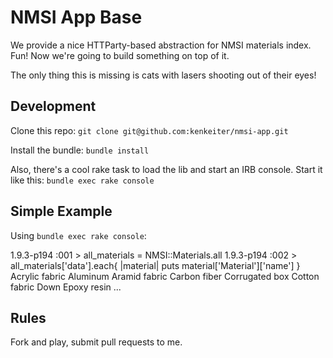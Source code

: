 # NMSI App Base

We provide a nice HTTParty-based abstraction for NMSI materials index. Fun! Now we're going to build something on top of it.

The only thing this is missing is cats with lasers shooting out of their eyes!

## Development

Clone this repo: `git clone git@github.com:kenkeiter/nmsi-app.git`

Install the bundle: `bundle install`

Also, there's a cool rake task to load the lib and start an IRB console. Start it like this: `bundle exec rake console`

## Simple Example

Using `bundle exec rake console`:

  1.9.3-p194 :001 > all_materials = NMSI::Materials.all
  1.9.3-p194 :002 > all_materials['data'].each{ |material| puts material['Material']['name'] }
  Acrylic fabric
  Aluminum
  Aramid fabric
  Carbon fiber
  Corrugated box
  Cotton fabric
  Down
  Epoxy resin
  ...

## Rules

Fork and play, submit pull requests to me.